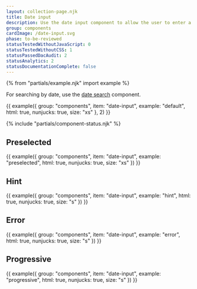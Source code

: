 ```yaml
---
layout: collection-page.njk
title: Date input
description: Use the date input component to allow the user to enter a date when populating data, such as submitting a record.
group: components
cardImage: /date-input.svg
phase: to-be-reviewed
statusTestedWithoutJavaScript: 0
statusTestedWithoutCSS: 1
statusPassedDacAudit: 2
statusAnalytics: 2
statusDocumentationComplete: false
---
```


{% from "partials/example.njk" import example %}

For searching by date, use the [date search](../date-search/) component.

{{ example({ group: "components", item: "date-input", example: "default", html: true, nunjucks: true, size: "xs" }, 2) }}

{% include "partials/component-status.njk" %}

## Preselected

{{ example({ group: "components", item: "date-input", example: "preselected", html: true, nunjucks: true, size: "xs" }) }}

## Hint

{{ example({ group: "components", item: "date-input", example: "hint", html: true, nunjucks: true, size: "s" }) }}

## Error

{{ example({ group: "components", item: "date-input", example: "error", html: true, nunjucks: true, size: "s" }) }}

<!-- ## Inline

{{ example({ group: "components", item: "date-input", example: "inline", html: true, nunjucks: true, size: "xs" }) }} -->

## Progressive

{{ example({ group: "components", item: "date-input", example: "progressive", html: true, nunjucks: true, size: "s" }) }}
